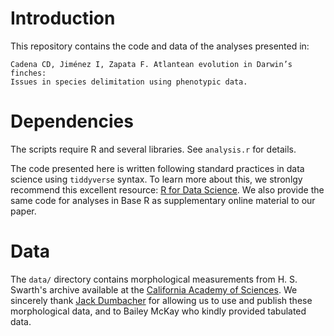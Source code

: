 # Introduction

This repository contains the code and data of the analyses presented in:

    Cadena CD, Jiménez I, Zapata F. Atlantean evolution in Darwin’s finches: 
    Issues in species delimitation using phenotypic data.


# Dependencies

The scripts require R and several libraries. See `analysis.r` for details.

The code presented here is written following standard practices in data science using `tiddyverse` syntax. To learn more about this, we stronlgy recommend this excellent resource: [R for Data Science](http://r4ds.had.co.nz). We also provide the same code for analyses in Base R as supplementary online material to our paper. 

# Data

The `data/` directory contains morphological measurements from H. S. Swarth's archive available at the [California Academy of Sciences](http://www.calacademy.org). We sincerely thank [Jack Dumbacher](http://www.jackdumbacher.com) for allowing us to use and publish these morphological data, and to Bailey McKay who kindly provided tabulated data.
